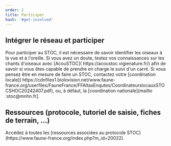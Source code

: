 ```yaml
---
order: 2
title: Participer
hash: '#get-involved'
---
```


## Intégrer le réseau et participer

<div class="InformativePageParagraph">
Pour participer au STOC, il est nécessaire de savoir identifier les oiseaux à la vue et à l'oreille. Si vous avez un doute, testez vos connaissances sur les chants d'oiseaux avec [AcouSTOC]( https://acoustoc.vigienature.fr/) afin de savoir si vous êtes capable de prendre en charge le suivi d'un carré.
Si vous pensez être en mesure de faire un STOC, contactez votre [coordination locale]( https://cdnfiles1.biolovision.net/www.faune-france.org/userfiles/FauneFrance/FFAltasEnqutes/CoordinateurslocauxSTOCSHOC20242407.pdf), ou, à défaut, la [coordination nationale](mailto :stoc@mnhn.fr].
</div>

 ## Ressources (protocole, tutoriel de saisie, fiches de terrain, …)

<div class="InformativePageParagraph">
Accédez à toutes les [ressources associées au protocole STOC](https://www.faune-france.org/index.php?m_id=20022). 
</div>